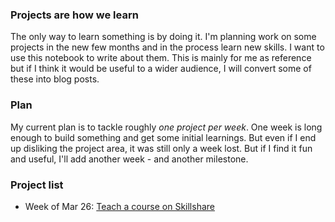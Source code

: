 ### Projects are how we learn

The only way to learn something is by doing it. I'm planning work on some projects in the new few months and in the process learn new skills. I want to use this notebook to write about them. This is mainly for me as reference but if I think it would be useful to a wider audience, I will convert some of these into blog posts.

### Plan

My current plan is to tackle roughly _one project per week_. One week is long enough to build something and get some initial learnings. But even if I end up disliking the project area, it was still only a week lost. But if I find it fun and useful, I'll add another week - and another milestone.

### Project list

- Week of Mar 26: [Teach a course on Skillshare](projects/skillshare)
